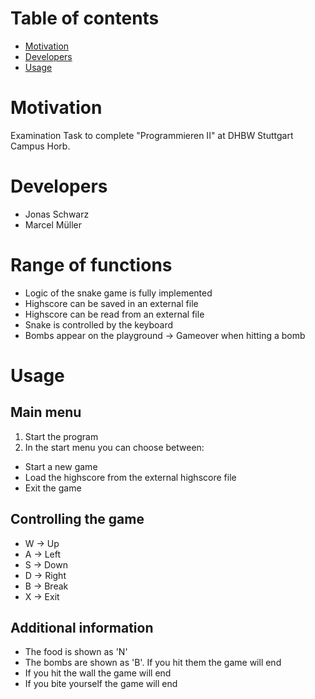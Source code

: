 # Table of contents
- [Motivation](#motivation)
- [Developers](#developers)
- [Usage](#usage)
# Motivation
Examination Task to complete "Programmieren II" at DHBW Stuttgart Campus Horb.
# Developers
- Jonas Schwarz
- Marcel Müller
# Range of functions
- Logic of the snake game is fully implemented
- Highscore can be saved in an external file
- Highscore can be read from an external file
- Snake is controlled by the keyboard
- Bombs appear on the playground -> Gameover when hitting a bomb
# Usage
## Main menu
1. Start the program
2. In the start menu you can choose between:
- Start a new game
- Load the highscore from the external highscore file
- Exit the game

## Controlling the game
- W -> Up
- A -> Left
- S -> Down
- D -> Right
- B -> Break
- X -> Exit
## Additional information
- The food is shown as 'N'
- The bombs are shown as 'B'. If you hit them the game will end
- If you hit the wall the game will end
- If you bite yourself the game will end
